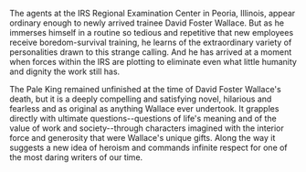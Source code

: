 The agents at the IRS Regional Examination Center in Peoria, Illinois, appear ordinary enough to newly arrived trainee David Foster Wallace. But as he immerses himself in a routine so tedious and repetitive that new employees receive boredom-survival training, he learns of the extraordinary variety of personalities drawn to this strange calling. And he has arrived at a moment when forces within the IRS are plotting to eliminate even what little humanity and dignity the work still has.

The Pale King remained unfinished at the time of David Foster Wallace's death, but it is a deeply compelling and satisfying novel, hilarious and fearless and as original as anything Wallace ever undertook. It grapples directly with ultimate questions--questions of life's meaning and of the value of work and society--through characters imagined with the interior force and generosity that were Wallace's unique gifts. Along the way it suggests a new idea of heroism and commands infinite respect for one of the most daring writers of our time.